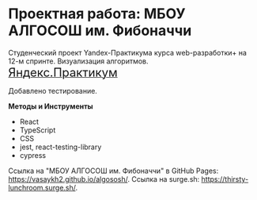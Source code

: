 # Проектная работа: МБОУ АЛГОСОШ им. Фибоначчи

Студенческий проект Yandex-Практикума курса web-разработки+ на 12-м спринте. Визуализация алгоритмов.
<a  href="https://practicum.yandex.ru/learn/web-plus/courses/429f9fe8-3ca9-4a68-8c93-a25a550591e8/sprints/127473/topics/4363ae5f-2d7d-4931-bc29-a5a15d997a60/lessons/7cb91633-ae85-4937-8545-36c26b4ef5b5/"  target="_blank"> <font size="5"> Яндекс.Практикум</font> </a>

Добавлено тестирование.

**Методы и Инструменты**

- React
- TypeScript
- CSS
- jest, react-testing-library
- cypress

Ссылка на "МБОУ АЛГОСОШ им. Фибоначчи" в GitHub Pages: https://vasaykh2.github.io/algososh/.
Ссылка на surge.sh: https://thirsty-lunchroom.surge.sh/.